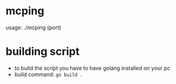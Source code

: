# mcping
usage: ./mcping <host> (port)
# building script
* to build the script you have to have golang installed on your pc
* build command: ```go build .```
